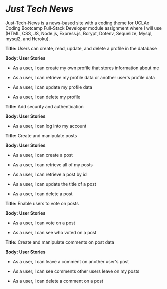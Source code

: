# *Just Tech News*
Just-Tech-News is a news-based site with a coding theme for UCLAx Coding Bootcamp Full-Stack Developer module assignment where I will use (HTML, CSS, JS, Node.js, Express.js, Bcrypt, Dotenv, Sequelize, Mysql, mysql2, and Heroku). 

**Title:**
Users can create, read, update, and delete a profile in the database

**Body:**
**User Stories**

* As a user, I can create my own profile that stores information about me

* As a user, I can retrieve my profile data or another user's profile data

* As a user, I can update my profile data

* As a user, I can delete my profile

**Title:**
Add security and authentication

**Body:**
**User Stories**

* As a user, I can log into my account

**Title:**
Create and manipulate posts

**Body:**
**User Stories**

* As a user, I can create a post

* As a user, I can retrieve all of my posts

* As a user, I can retrieve a post by id

* As a user, I can update the title of a post

* As a user, I can delete a post

**Title:**
Enable users to vote on posts

**Body:**
**User Stories**

* As a user, I can vote on a post

* As a user, I can see who voted on a post

**Title:**
Create and manipulate comments on post data

**Body:**
**User Stories**

* As a user, I can leave a comment on another user's post

* As a user, I can see comments other users leave on my posts

* As a user, I can delete a comment on a post
